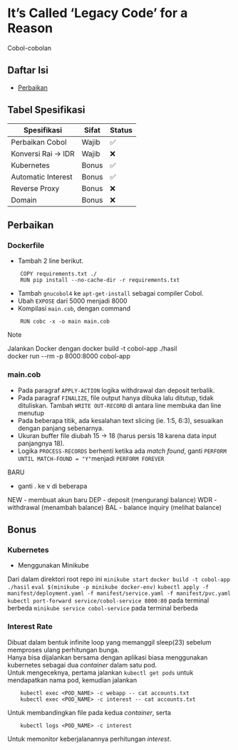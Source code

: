 # It’s Called ‘Legacy Code’ for a Reason
Cobol-cobolan

## Daftar Isi
- [Perbaikan](perbaikan)

## Tabel Spesifikasi
| Spesifikasi          | Sifat | Status |
| -------------------- | ----- | ------ |
| Perbaikan Cobol      | Wajib | ✅ |
| Konversi Rai -> IDR  | Wajib | ❌ |
| Kubernetes       | Bonus | ✅ |
| Automatic Interest        | Bonus | ✅ |
| Reverse Proxy       | Bonus | ❌ |
| Domain     | Bonus | ❌ |


## Perbaikan
### Dockerfile
- Tambah 2 line berikut.
```
    COPY requirements.txt ./
    RUN pip install --no-cache-dir -r requirements.txt
```
-  Tambah `gnucobol4` ke `apt-get-install` sebagai compiler Cobol.
- Ubah `EXPOSE` dari 5000 menjadi 8000
- Kompilasi `main.cob`, dengan command
```
    RUN cobc -x -o main main.cob
```

>[!note]
> Jalankan Docker dengan
>docker build -t cobol-app ./hasil <br>
>docker run --rm -p 8000:8000 cobol-app <br>

### main.cob
- Pada paragraf `APPLY-ACTION` logika withdrawal dan deposit terbalik.
- Pada paragraf `FINALIZE`, file output hanya dibuka lalu ditutup, tidak dituliskan. Tambah `WRITE OUT-RECORD` di antara line membuka dan line menutup
- Pada beberapa titik, ada kesalahan text slicing (ie. 1:5, 6:3), sesuaikan dengan panjang sebenarnya.
- Ukuran buffer file diubah 15 -> 18 (harus persis 18 karena data input panjangnya 18).
- Logika `PROCESS-RECORDS` berhenti ketika ada *match found*, ganti `PERFORM UNTIL MATCH-FOUND = "Y"`menjadi `PERFORM FOREVER`


BARU
- ganti . ke v di beberapa

NEW - membuat akun baru
DEP - deposit (mengurangi balance)
WDR - withdrawal (menambah balance)
BAL - balance inquiry (melihat balance)


## Bonus
### Kubernetes
- Menggunakan Minikube 

Dari dalam direktori root repo ini
`minikube start`
`docker build -t cobol-app ./hasil`
`eval $(minikube -p minikube docker-env)`
`kubectl apply -f manifest/deployment.yaml -f manifest/service.yaml -f manifest/pvc.yaml`
`kubectl port-forward service/cobol-service 8000:80` pada terminal berbeda
`minikube service cobol-service` pada terminal berbeda

### Interest Rate
Dibuat dalam bentuk infinite loop yang memanggil sleep(23) sebelum memproses ulang perhitungan bunga. <br>
Hanya bisa dijalankan bersama dengan aplikasi biasa menggunakan kubernetes sebagai dua *container* dalam satu pod. <br>
Untuk mengeceknya, pertama jalankan `kubectl get pods` untuk mendapatkan nama pod, kemudian jalankan
```
    kubectl exec <POD_NAME> -c webapp -- cat accounts.txt
    kubectl exec <POD_NAME> -c interest -- cat accounts.txt
```
Untuk membandingkan file pada kedua *container*, serta
```
    kubectl logs <POD_NAME> -c interest
```
Untuk memonitor keberjalanannya perhitungan *interest*.